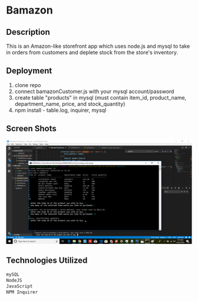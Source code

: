 # Bamazon

## Description

This is an Amazon-like storefront app which uses node.js and mysql to take in orders from customers and deplete stock from the store's inventory. 

## Deployment

1. clone repo
2. connect bamazonCustomer.js with your mysql account/password
2. create table "products" in mysql (must contain item_id, product_name, department_name, price, and stock_quantity)
3. npm install - table.log, inquirer, mysql

## Screen Shots

![](images/image1.png)

## Technologies Utilized
    mySQL
    NodeJS
    JavaScript
    NPM Inquirer
